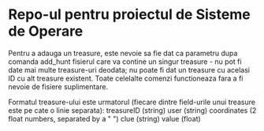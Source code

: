 # Repo-ul pentru proiectul de Sisteme de Operare

Pentru a adauga un treasure, este nevoie sa fie dat ca parametru dupa comanda add_hunt fisierul care va contine un singur treasure - nu pot fi date mai multe treasure-uri deodata; nu poate fi dat un treasure cu acelasi ID cu alt treasure existent. Toate celelalte comenzi functioneaza fara a fi nevoie de fisiere suplimentare. 

Formatul treasure-ului este urmatorul (fiecare dintre field-urile unui treasure este pe cate o linie separata):
treasureID (string)
user (string)
coordinates (2 float numbers, separated by a " ")
clue (string)
value (float)